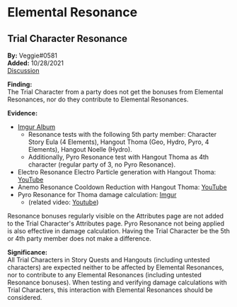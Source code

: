 # Elemental Resonance  

## Trial Character Resonance

**By:** Veggie#0581  
**Added:** 10/28/2021  
[Discussion](https://tickettool.xyz/direct?url=https://cdn.discordapp.com/attachments/897945121545392128/903397449685671966/transcript-trial-character-resonances.html)  

**Finding:**  
The Trial Character from a party does not get the bonuses from Elemental Resonances, nor do they contribute to Elemental Resonances.  

**Evidence:**  
* [Imgur Album](https://imgur.com/a/O1H4IAJ)
  * Resonance tests with the following 5th party member: Character Story Eula (4 Elements), Hangout Thoma (Geo, Hydro, Pyro, 4 Elements), Hangout Noelle (Hydro).  
  * Additionally, Pyro Resonance test with Hangout Thoma as 4th character (regular party of 3, no Pyro Resonance).  
* Electro Resonance Electro Particle generation with Hangout Thoma: [YouTube](https://youtu.be/bo6h6rCelqc)  
* Anemo Resonance Cooldown Reduction with Hangout Thoma: [YouTube](https://youtu.be/hFlrTT_Edm0)  
* Pyro Resonance for Thoma damage calculation: [Imgur](https://imgur.com/a/dgwlpoi)  
  * (related video: [Youtube](https://youtu.be/L2y1hf-RqO4))  

Resonance bonuses regularly visible on the Attributes page are not added to the Trial Character's Attributes page. 
Pyro Resonance not being applied is also effective in damage calculation. Having the Trial Character be the 5th or 4th party member does not make a difference.

**Significance:**  
All Trial Characters in Story Quests and Hangouts (including untested characters) are expected neither to be affected by Elemental Resonances, nor to contribute to any Elemental Resonances (including untested Resonance bonuses).
When testing and verifying damage calculations with Trial Characters, this interaction with Elemental Resonances should be considered.  
